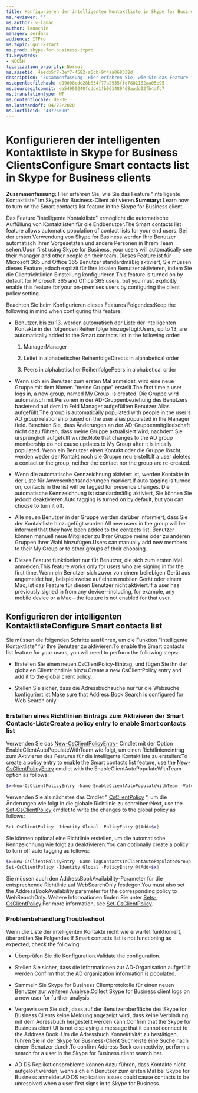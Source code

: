 ```yaml
---
title: Konfigurieren der intelligenten Kontaktliste in Skype for Business Clients
ms.reviewer: ''
ms.author: v-lanac
author: lanachin
manager: serdars
audience: ITPro
ms.topic: quickstart
ms.prod: skype-for-business-itpro
f1.keywords:
- NOCSH
localization_priority: Normal
ms.assetid: 4eecb5f7-3ef7-4582-a6cb-9f4aa068338d
description: 'Zusammenfassung: Hier erfahren Sie, wie Sie das Feature "intelligente Kontaktliste" im Skype for Business-Client aktivieren.'
ms.openlocfilehash: d99008cde28b834f77a2935ffd7882162aa05e95
ms.sourcegitcommit: ea54990240fcdde1fb061489468aadd02fb4afc7
ms.translationtype: MT
ms.contentlocale: de-DE
ms.lasthandoff: 04/22/2020
ms.locfileid: "43776690"
---
```

# <a name="configure-smart-contacts-list-in-skype-for-business-clients"></a><span data-ttu-id="ca62e-103">Konfigurieren der intelligenten Kontaktliste in Skype for Business Clients</span><span class="sxs-lookup"><span data-stu-id="ca62e-103">Configure Smart contacts list in Skype for Business clients</span></span>

<span data-ttu-id="ca62e-104">**Zusammenfassung:** Hier erfahren Sie, wie Sie das Feature "intelligente Kontaktliste" im Skype for Business-Client aktivieren.</span><span class="sxs-lookup"><span data-stu-id="ca62e-104">**Summary:** Learn how to turn on the Smart contacts list feature in the Skype for Business client.</span></span>

<span data-ttu-id="ca62e-105">Das Feature "intelligente Kontaktliste" ermöglicht die automatische Auffüllung von Kontaktlisten für die Endbenutzer.</span><span class="sxs-lookup"><span data-stu-id="ca62e-105">The Smart contacts list feature allows automatic population of contact lists for your end users.</span></span> <span data-ttu-id="ca62e-106">Bei der ersten Verwendung von Skype for Business werden Ihre Benutzer automatisch Ihren Vorgesetzten und andere Personen in Ihrem Team sehen.</span><span class="sxs-lookup"><span data-stu-id="ca62e-106">Upon first using Skype for Business, your users will automatically see their manager and other people on their team.</span></span> <span data-ttu-id="ca62e-107">Dieses Feature ist für Microsoft 365 und Office 365 Benutzer standardmäßig aktiviert, Sie müssen dieses Feature jedoch explizit für Ihre lokalen Benutzer aktivieren, indem Sie die Clientrichtlinien Einstellung konfigurieren.</span><span class="sxs-lookup"><span data-stu-id="ca62e-107">This feature is turned on by default for Microsoft 365 and Office 365 users, but you must explicitly enable this feature for your on-premises users by configuring the client policy setting.</span></span>

<span data-ttu-id="ca62e-108">Beachten Sie beim Konfigurieren dieses Features Folgendes:</span><span class="sxs-lookup"><span data-stu-id="ca62e-108">Keep the following in mind when configuring this feature:</span></span>

- <span data-ttu-id="ca62e-109">Benutzer, bis zu 13, werden automatisch der Liste der intelligenten Kontakte in der folgenden Reihenfolge hinzugefügt:</span><span class="sxs-lookup"><span data-stu-id="ca62e-109">Users, up to 13, are automatically added to the Smart contacts list in the following order:</span></span>

  1. <span data-ttu-id="ca62e-110">Manager</span><span class="sxs-lookup"><span data-stu-id="ca62e-110">Manager</span></span>

  2. <span data-ttu-id="ca62e-111">Leitet in alphabetischer Reihenfolge</span><span class="sxs-lookup"><span data-stu-id="ca62e-111">Directs in alphabetical order</span></span>

  3. <span data-ttu-id="ca62e-112">Peers in alphabetischer Reihenfolge</span><span class="sxs-lookup"><span data-stu-id="ca62e-112">Peers in alphabetical order</span></span>

- <span data-ttu-id="ca62e-113">Wenn sich ein Benutzer zum ersten Mal anmeldet, wird eine neue Gruppe mit dem Namen "meine Gruppe" erstellt.</span><span class="sxs-lookup"><span data-stu-id="ca62e-113">The first time a user logs in, a new group, named My Group, is created.</span></span> <span data-ttu-id="ca62e-114">Die Gruppe wird automatisch mit Personen in der AD-Gruppenbeziehung des Benutzers basierend auf dem im Feld Manager aufgefüllten Benutzer Alias aufgefüllt.</span><span class="sxs-lookup"><span data-stu-id="ca62e-114">The group is automatically populated with people in the user's AD group relationship based on the user alias populated in the Manager field.</span></span> <span data-ttu-id="ca62e-115">Beachten Sie, dass Änderungen an der AD-Gruppenmitgliedschaft nicht dazu führen, dass meine Gruppe aktualisiert wird, nachdem Sie ursprünglich aufgefüllt wurde.</span><span class="sxs-lookup"><span data-stu-id="ca62e-115">Note that changes to the AD group membership do not cause updates to My Group after it is initially populated.</span></span> <span data-ttu-id="ca62e-116">Wenn ein Benutzer einen Kontakt oder die Gruppe löscht, werden weder der Kontakt noch die Gruppe neu erstellt.</span><span class="sxs-lookup"><span data-stu-id="ca62e-116">If a user deletes a contact or the group, neither the contact nor the group are re-created.</span></span> 

- <span data-ttu-id="ca62e-117">Wenn die automatische Kennzeichnung aktiviert ist, werden Kontakte in der Liste für Anwesenheitsänderungen markiert.</span><span class="sxs-lookup"><span data-stu-id="ca62e-117">If auto tagging is turned on, contacts in the list will be tagged for presence changes.</span></span> <span data-ttu-id="ca62e-118">Die automatische Kennzeichnung ist standardmäßig aktiviert, Sie können Sie jedoch deaktivieren.</span><span class="sxs-lookup"><span data-stu-id="ca62e-118">Auto tagging is turned on by default, but you can choose to turn it off.</span></span> 

- <span data-ttu-id="ca62e-119">Alle neuen Benutzer in der Gruppe werden darüber informiert, dass Sie der Kontaktliste hinzugefügt wurden.</span><span class="sxs-lookup"><span data-stu-id="ca62e-119">All new users in the group will be informed that they have been added to the contacts list.</span></span> <span data-ttu-id="ca62e-120">Benutzer können manuell neue Mitglieder zu Ihrer Gruppe meine oder zu anderen Gruppen Ihrer Wahl hinzufügen.</span><span class="sxs-lookup"><span data-stu-id="ca62e-120">Users can manually add new members to their My Group or to other groups of their choosing.</span></span>

- <span data-ttu-id="ca62e-121">Dieses Feature funktioniert nur für Benutzer, die sich zum ersten Mal anmelden.</span><span class="sxs-lookup"><span data-stu-id="ca62e-121">This feature works only for users who are signing in for the first time.</span></span> <span data-ttu-id="ca62e-122">Wenn ein Benutzer sich zuvor von einem beliebigen Gerät aus angemeldet hat, beispielsweise auf einem mobilen Gerät oder einem Mac, ist das Feature für diesen Benutzer nicht aktiviert.</span><span class="sxs-lookup"><span data-stu-id="ca62e-122">If a user has previously signed in from any device--including, for example, any mobile device or a Mac--the feature is not enabled for that user.</span></span>

## <a name="configure-smart-contacts-list"></a><span data-ttu-id="ca62e-123">Konfigurieren der intelligenten Kontaktliste</span><span class="sxs-lookup"><span data-stu-id="ca62e-123">Configure Smart contacts list</span></span>

<span data-ttu-id="ca62e-124">Sie müssen die folgenden Schritte ausführen, um die Funktion "intelligente Kontaktliste" für Ihre Benutzer zu aktivieren:</span><span class="sxs-lookup"><span data-stu-id="ca62e-124">To enable the Smart contacts list feature for your users, you will need to perform the following steps:</span></span> 

- <span data-ttu-id="ca62e-125">Erstellen Sie einen neuen CsClientPolicy-Eintrag, und fügen Sie ihn der globalen Clientrichtlinie hinzu.</span><span class="sxs-lookup"><span data-stu-id="ca62e-125">Create a new CsClientPolicy entry and add it to the global client policy.</span></span> 

- <span data-ttu-id="ca62e-126">Stellen Sie sicher, dass die Adressbuchsuche nur für die Websuche konfiguriert ist.</span><span class="sxs-lookup"><span data-stu-id="ca62e-126">Make sure that Address Book Search is configured for Web Search only.</span></span>

### <a name="create-a-policy-entry-to-enable-smart-contacts-list"></a><span data-ttu-id="ca62e-127">Erstellen eines Richtlinien Eintrags zum Aktivieren der Smart Contacts-Liste</span><span class="sxs-lookup"><span data-stu-id="ca62e-127">Create a policy entry to enable Smart contacts list</span></span>

<span data-ttu-id="ca62e-128">Verwenden Sie das [New-CsClientPolicyEntry-](https://docs.microsoft.com/powershell/module/skype/new-csclientpolicyentry?view=skype-ps) Cmdlet mit der Option EnableClientAutoPopulateWithTeam wie folgt, um einen Richtlinieneintrag zum Aktivieren des Features für die intelligente Kontaktliste zu erstellen:</span><span class="sxs-lookup"><span data-stu-id="ca62e-128">To create a policy entry to enable the Smart contacts list feature, use the [New-CsClientPolicyEntry](https://docs.microsoft.com/powershell/module/skype/new-csclientpolicyentry?view=skype-ps) cmdlet with the EnableClientAutoPopulateWithTeam option as follows:</span></span>

```powershell
$x=New-CsClientPolicyEntry -Name EnableClientAutoPopulateWithTeam -Value $True
```

<span data-ttu-id="ca62e-129">Verwenden Sie als nächstes das Cmdlet " [CsClientPolicy](https://docs.microsoft.com/powershell/module/skype/set-csclientpolicy?view=skype-ps) ", um die Änderungen wie folgt in die globale Richtlinie zu schreiben:</span><span class="sxs-lookup"><span data-stu-id="ca62e-129">Next, use the [Set-CsClientPolicy](https://docs.microsoft.com/powershell/module/skype/set-csclientpolicy?view=skype-ps) cmdlet to write the changes to the global policy as follows:</span></span>

```powershell
Set-CsClientPolicy -Identity Global -PolicyEntry @{Add=$x}
```

<span data-ttu-id="ca62e-130">Sie können optional eine Richtlinie erstellen, um die automatische Kennzeichnung wie folgt zu deaktivieren:</span><span class="sxs-lookup"><span data-stu-id="ca62e-130">You can optionally create a policy to turn off auto tagging as follows:</span></span>

```powershell
$x=New-CsClientPolicyEntry -Name TagContactsInClientAutoPopulatedGroup -Value $False
Set-CsClientPolicy -Identity Global -PolicyEntry @{Add=$x}
```

<span data-ttu-id="ca62e-131">Sie müssen auch den AddressBookAvailability-Parameter für die entsprechende Richtlinie auf WebSearchOnly festlegen.</span><span class="sxs-lookup"><span data-stu-id="ca62e-131">You must also set the AddressBookAvailability parameter for the corresponding policy to WebSearchOnly.</span></span> <span data-ttu-id="ca62e-132">Weitere Informationen finden Sie unter [Sets-CsClientPolicy](https://docs.microsoft.com/powershell/module/skype/set-csclientpolicy?view=skype-ps).</span><span class="sxs-lookup"><span data-stu-id="ca62e-132">For more information, see [Set-CsClientPolicy](https://docs.microsoft.com/powershell/module/skype/set-csclientpolicy?view=skype-ps).</span></span> 

### <a name="troubleshoot"></a><span data-ttu-id="ca62e-133">Problembehandlung</span><span class="sxs-lookup"><span data-stu-id="ca62e-133">Troubleshoot</span></span>

<span data-ttu-id="ca62e-134">Wenn die Liste der intelligenten Kontakte nicht wie erwartet funktioniert, überprüfen Sie Folgendes:</span><span class="sxs-lookup"><span data-stu-id="ca62e-134">If Smart contacts list is not functioning as expected, check the following:</span></span>

- <span data-ttu-id="ca62e-135">Überprüfen Sie die Konfiguration.</span><span class="sxs-lookup"><span data-stu-id="ca62e-135">Validate the configuration.</span></span> 

- <span data-ttu-id="ca62e-136">Stellen Sie sicher, dass die Informationen zur AD-Organisation aufgefüllt werden.</span><span class="sxs-lookup"><span data-stu-id="ca62e-136">Confirm that the AD organization information is populated.</span></span>

- <span data-ttu-id="ca62e-137">Sammeln Sie Skype for Business Clientprotokolle für einen neuen Benutzer zur weiteren Analyse.</span><span class="sxs-lookup"><span data-stu-id="ca62e-137">Collect Skype for Business client logs on a new user for further analysis.</span></span>

- <span data-ttu-id="ca62e-138">Vergewissern Sie sich, dass auf der Benutzeroberfläche des Skype for Business Clients keine Meldung angezeigt wird, dass keine Verbindung mit dem Adressbuch hergestellt werden kann.</span><span class="sxs-lookup"><span data-stu-id="ca62e-138">Confirm that the Skype for Business client UI is not displaying a message that it cannot connect to the Address Book.</span></span> <span data-ttu-id="ca62e-139">Um die Adressbuch Konnektivität zu bestätigen, führen Sie in der Skype for Business-Client Suchleiste eine Suche nach einem Benutzer durch.</span><span class="sxs-lookup"><span data-stu-id="ca62e-139">To confirm Address Book connectivity, perform a search for a user in the Skype for Business client search bar.</span></span>

- <span data-ttu-id="ca62e-140">AD DS Replikationsprobleme können dazu führen, dass Kontakte nicht aufgelöst werden, wenn sich ein Benutzer zum ersten Mal bei Skype for Business anmeldet.</span><span class="sxs-lookup"><span data-stu-id="ca62e-140">AD DS replication issues could cause contacts to be unresolved when a user first signs in to Skype for Business.</span></span>


